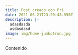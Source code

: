 ```yaml
---
title: Post creado con Pri
date: 2021-06-21T23:20:43.550Z
description: |-
  adasdasda 
  asdasdasd
image: img/home-jumbotron.jpg
---
```

Contenido